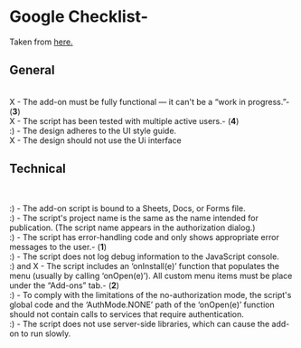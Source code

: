 Google Checklist- 
=================
Taken from <a href="https://developers.google.com/apps-script/add-ons/publish">here.</a>
<br>
<h2>General</h2>
<br>
X - The add-on must be fully functional — it can't be a “work in progress.”- (<b>3</b>) <br>
X - The script has been tested with multiple active users.- (<b>4</b>) <br>
:) - The design adheres to the UI style guide.<br>
X - The design should not use the Ui interface
<h2>Technical</h2><br>

:) - The add-on script is bound to a Sheets, Docs, or Forms file.<br>
:) - The script's project name is the same as the name intended for publication. (The script name appears in the authorization dialog.)<br>
:) - The script has error-handling code and only shows appropriate error messages to the user.- (<b>1</b>) <br> 
:) - The script does not log debug information to the JavaScript console.<br>
:) and X - The script includes an ‘onInstall(e)’ function that populates the menu (usually by calling ‘onOpen(e)’). All custom menu items must be place under the “Add-ons” tab.- (<b>2</b>) <br>
:) - To comply with the limitations of the no-authorization mode, the script's global code and the ‘AuthMode.NONE’ path of the ‘onOpen(e)’ function should not contain calls to services that require authentication.
<br>
:) - The script does not use server-side libraries, which can cause the add-on to run slowly.

